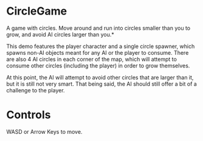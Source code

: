 # CircleGame
A game with circles. Move around and run into circles smaller than you to grow, and avoid AI circles larger than you.\*

This demo features the player character and a single circle spawner, which spawns non-AI objects meant for any AI or the player to consume.
There are also 4 AI circles in each corner of the map, which will attempt to consume other circles (including the player) in order to grow themselves.

At this point, the AI will attempt to avoid other circles that are larger than it, but it is still not very smart. That being said, the AI should still offer a bit of a challenge to the player.

# Controls
WASD or Arrow Keys to move.
